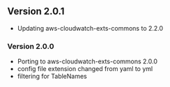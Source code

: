 ## Version 2.0.1
- Updating aws-cloudwatch-exts-commons to 2.2.0

### Version 2.0.0
* Porting to aws-cloudwatch-exts-commons 2.0.0
* config file extension changed from yaml to yml
* filtering for TableNames
